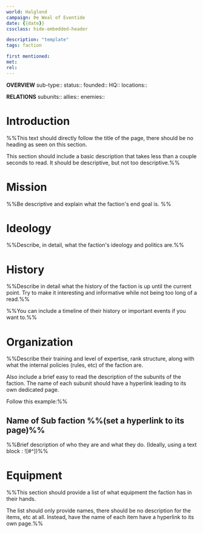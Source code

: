 ```yaml
---
world: Halglond
campaign: Þe Weal of Eventide
date: {{date}}
cssclass: hide-embedded-header

description: "template"
tags: faction

first mentioned:
met:
rel: 
---
```

**OVERVIEW**
sub-type:: 
status::
founded::
HQ::
locations::

**RELATIONS**
subunits::
allies::
enemies::

# Introduction

%%This text should directly follow the title of the page, there should be no heading as seen on this section.

This section should include a basic description that takes less than a couple seconds to read. It should be descriptive, but not too descriptive.%%

# Mission

%%Be descriptive and explain what the faction's end goal is.
%%
# Ideology

%%Describe, in detail, what the faction's ideology and politics are.%%

# History

%%Describe in detail what the history of the faction is up until the current point. Try to make it interesting and informative while not being too long of a read.%%

%%You can include a timeline of their history or important events if you want to.%%

# Organization

%%Describe their training and level of expertise, rank structure, along with what the internal policies (rules, etc) of the faction are.

Also include a brief easy to read the description of the subunits of the faction. The name of each subunit should have a hyperlink leading to its own dedicated page.

Follow this example:%%

## Name of Sub faction %%(set a hyperlink to its page)%%

%%Brief description of who they are and what they do.  (Ideally, using a text block : ![#^])%%

# Equipment

%%This section should provide a list of what equipment the faction has in their hands.

The list should only provide names, there should be no description for the items, etc at all. Instead, have the name of each item have a hyperlink to its own page.%%